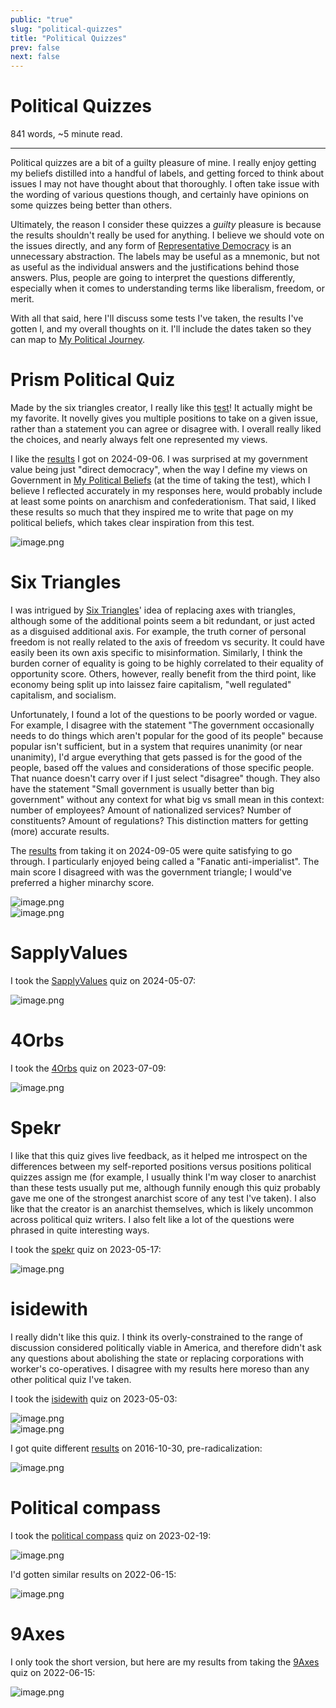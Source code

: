 ```yaml
---
public: "true"
slug: "political-quizzes"
title: "Political Quizzes"
prev: false
next: false
---
```

<script setup>
import { data } from '../../git.data.ts';
import { useData } from 'vitepress';
const pageData = useData();
</script>
<h1 class="p-name">Political Quizzes</h1>
<p>841 words, ~5 minute read. <span v-html="data[`site/${pageData.page.value.relativePath}`]" /></p>
<hr/>

Political quizzes are a bit of a guilty pleasure of mine. I really enjoy getting my beliefs distilled into a handful of labels, and getting forced to think about issues I may not have thought about that thoroughly. I often take issue with the wording of various questions though, and certainly have opinions on some quizzes being better than others.

Ultimately, the reason I consider these quizzes a _guilty_ pleasure is because the results shouldn't really be used for anything. I believe we should vote on the issues directly, and any form of [Representative Democracy](/garden/representative-democracy/index.md) is an unnecessary abstraction. The labels may be useful as a mnemonic, but not as useful as the individual answers and the justifications behind those answers. Plus, people are going to interpret the questions differently, especially when it comes to understanding terms like liberalism, freedom, or merit.

With all that said, here I'll discuss some tests I've taken, the results I've gotten l, and my overall thoughts on it. I'll include the dates taken so they can map to [My Political Journey](/garden/my-political-journey/index.md).

# Prism Political Quiz

Made by the six triangles creator, I really like this [test](https://prismquiz.github.io)! It actually might be my favorite. It novelly gives you multiple positions to take on a given issue, rather than a statement you can agree or disagree with. I overall really liked the choices, and nearly always felt one represented my views.

I like the [results](https://prismquiz.github.io/results.html?result=m0QWd0KZP&lang=en) I got on 2024-09-06. I was surprised at my government value being just "direct democracy", when the way I define my views on Government in [My Political Beliefs](/garden/my-political-beliefs/index.md) (at the time of taking the test), which I believe I reflected accurately in my responses here, would probably include at least some points on anarchism and confederationism. That said, I liked these results so much that they inspired me to write that page on my political beliefs, which takes clear inspiration from this test.

<div class="img-container"><img src="/garden/image_1725623164393_0.png" title="image.png"/></div>

# Six Triangles

I was intrigued by [Six Triangles](https://sixtriangles.github.io/index.html)' idea of replacing axes with triangles, although some of the additional points seem a bit redundant, or just acted as a disguised additional axis. For example, the truth corner of personal freedom is not really related to the axis of freedom vs security. It could have easily been its own axis specific to misinformation. Similarly, I think the burden corner of equality is going to be highly correlated to their equality of opportunity score. Others, however, really benefit from the third point, like economy being split up into laissez faire capitalism, "well regulated" capitalism, and socialism.

Unfortunately, I found a lot of the questions to be poorly worded or vague. For example, I disagree with the statement "The government occasionally needs to do things which aren't popular for the good of its people" because popular isn't sufficient, but in a system that requires unanimity (or near unanimity), I'd argue everything that gets passed is for the good of the people, based off the values and considerations of those specific people. That nuance doesn't carry over if I just select "disagree" though. They also have the statement "Small government is usually better than big government" without any context for what big vs small mean in this context: number of employees? Amount of nationalized services? Number of constituents? Amount of regulations? This distinction matters for getting (more) accurate results.

The [results](https://sixtriangles.github.io/results.html?xzacdiqqqqfrqqlqbnwoipzx&lang=en) from taking it on 2024-09-05 were quite satisfying to go through. I particularly enjoyed being called a "Fanatic anti-imperialist". The main score I disagreed with was the government triangle; I would've preferred a higher minarchy score.

<div class="img-container"><img src="/garden/image_1725595248824_0.png" title="image.png"/></div>

<div class="img-container"><img src="/garden/image_1725595266970_0.png" title="image.png"/></div>

# SapplyValues

I took the [SapplyValues](https://sapplyvalues.github.io/) quiz on 2024-05-07:

<div class="img-container"><img src="/garden/image_1725596689335_0.png" title="image.png"/></div>

# 4Orbs

I took the [4Orbs](https://theghostofinky.github.io/4orbs/index.html) quiz on 2023-07-09:

<div class="img-container"><img src="/garden/image_1725596872858_0.png" title="image.png"/></div>

# Spekr

I like that this quiz gives live feedback, as it helped me introspect on the differences between my self-reported positions versus positions political quizzes assign me (for example, I usually think I'm way closer to anarchist than these tests usually put me, although funnily enough this quiz probably gave me one of the strongest anarchist score of any test I've taken). I also like that the creator is an anarchist themselves, which is likely uncommon across political quiz writers. I also felt like a lot of the questions were phrased in quite interesting ways.

I took the [spekr](https://jarick.works/spekr/) quiz on 2023-05-17:

<div class="img-container"><img src="/garden/image_1725597384430_0.png" title="image.png"/></div>

# isidewith

I really didn't like this quiz. I think its overly-constrained to the range of discussion considered politically viable in America, and therefore didn't ask any questions about abolishing the state or replacing corporations with worker's co-operatives. I disagree with my results here moreso than any other political quiz I've taken.

I took the [isidewith](https://www.isidewith.com/political-quiz) quiz on 2023-05-03:

<div class="img-container"><img src="/garden/image_1725598183342_0.png" title="image.png"/></div>

<div class="img-container"><img src="/garden/image_1725598206435_0.png" title="image.png"/></div>

I got quite different [results](https://secure.isidewith.com/elections/2016-presidential/1596263908) on 2016-10-30, pre-radicalization:

<div class="img-container"><img src="/garden/image_1725617078179_0.png" title="image.png"/></div>

# Political compass

I took the [political compass](https://www.politicalcompass.org/test) quiz on 2023-02-19:

<div class="img-container"><img src="/garden/image_1725598398891_0.png" title="image.png"/></div>

I'd gotten similar results on 2022-06-15:

<div class="img-container"><img src="/garden/image_1725598481054_0.png" title="image.png"/></div>

# 9Axes

I only took the short version, but here are my results from taking the [9Axes](https://9axes.github.io/) quiz on 2022-06-15:

<div class="img-container"><img src="/garden/image_1725598637811_0.png" title="image.png"/></div>